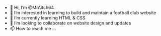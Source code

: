 - 👋 Hi, I’m @MrAitch64
- 👀 I’m interested in learning to build and maintain a football club website
- 🌱 I’m currently learning HTML & CSS
- 💞️ I’m looking to collaborate on website design and updates
- 📫 How to reach me ...

<!---
MrAitch64/MrAitch64 is a ✨ special ✨ repository because its `README.md` (this file) appears on your GitHub profile.
You can click the Preview link to take a look at your changes.
--->
